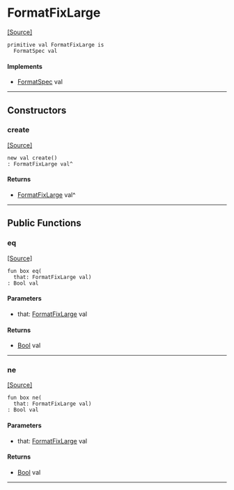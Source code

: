 # FormatFixLarge
<span class="source-link">[[Source]](src/format/format_spec.md#L30)</span>
```pony
primitive val FormatFixLarge is
  FormatSpec val
```

#### Implements

* [FormatSpec](format-FormatSpec.md) val

---

## Constructors

### create
<span class="source-link">[[Source]](src/format/format_spec.md#L30)</span>


```pony
new val create()
: FormatFixLarge val^
```

#### Returns

* [FormatFixLarge](format-FormatFixLarge.md) val^

---

## Public Functions

### eq
<span class="source-link">[[Source]](src/format/format_spec.md#L31)</span>


```pony
fun box eq(
  that: FormatFixLarge val)
: Bool val
```
#### Parameters

*   that: [FormatFixLarge](format-FormatFixLarge.md) val

#### Returns

* [Bool](builtin-Bool.md) val

---

### ne
<span class="source-link">[[Source]](src/format/format_spec.md#L31)</span>


```pony
fun box ne(
  that: FormatFixLarge val)
: Bool val
```
#### Parameters

*   that: [FormatFixLarge](format-FormatFixLarge.md) val

#### Returns

* [Bool](builtin-Bool.md) val

---

